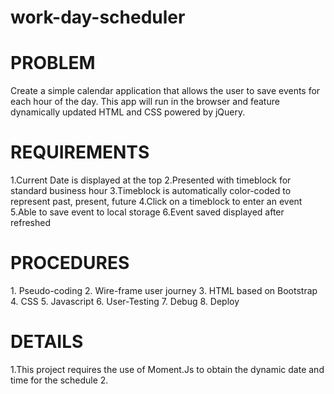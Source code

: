 # work-day-scheduler


<h1>PROBLEM</h1>
  
Create a simple calendar application that allows the user to save events for each hour of the day. This app will run in the browser and feature dynamically updated HTML and CSS powered by jQuery.

<h1>REQUIREMENTS</h1>

1.Current Date is displayed at the top
2.Presented with timeblock for standard business hour
3.Timeblock is automatically color-coded to represent past, present, future
4.Click on a timeblock to enter an event
5.Able to save event to local storage
6.Event saved displayed after refreshed

<h1>PROCEDURES</h1>
1. Pseudo-coding
2. Wire-frame user journey
3. HTML based on Bootstrap
4. CSS
5. Javascript
6. User-Testing
7. Debug
8. Deploy


<h1>DETAILS</h1>

1.This project requires the use of Moment.Js to obtain the dynamic date and time for the schedule
2.



  

